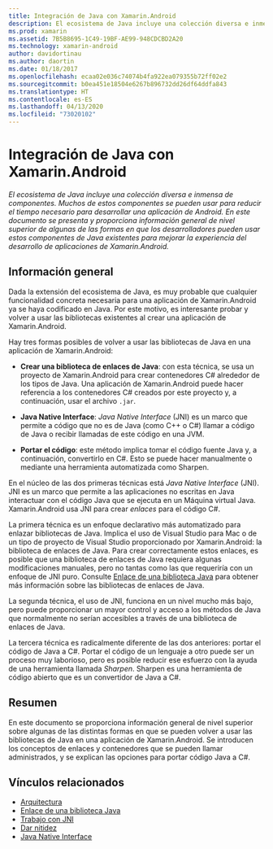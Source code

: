 ```yaml
---
title: Integración de Java con Xamarin.Android
description: El ecosistema de Java incluye una colección diversa e inmensa de componentes. Muchos de estos componentes se pueden usar para reducir el tiempo necesario para desarrollar una aplicación de Android. En este documento se presenta y proporciona información general de nivel superior de algunas de las formas en que los desarrolladores pueden usar estos componentes de Java existentes para mejorar la experiencia del desarrollo de aplicaciones de Xamarin.Android.
ms.prod: xamarin
ms.assetid: 7B5B8695-1C49-19BF-AE99-948CDCBD2A20
ms.technology: xamarin-android
author: davidortinau
ms.author: daortin
ms.date: 01/18/2017
ms.openlocfilehash: ecaa02e036c74074b4fa922ea079355b72ff02e2
ms.sourcegitcommit: b0ea451e18504e6267b896732dd26df64ddfa843
ms.translationtype: HT
ms.contentlocale: es-ES
ms.lasthandoff: 04/13/2020
ms.locfileid: "73020102"
---
```

# <a name="java-integration-with-xamarinandroid"></a>Integración de Java con Xamarin.Android

_El ecosistema de Java incluye una colección diversa e inmensa de componentes. Muchos de estos componentes se pueden usar para reducir el tiempo necesario para desarrollar una aplicación de Android. En este documento se presenta y proporciona información general de nivel superior de algunas de las formas en que los desarrolladores pueden usar estos componentes de Java existentes para mejorar la experiencia del desarrollo de aplicaciones de Xamarin.Android._

## <a name="overview"></a>Información general

Dada la extensión del ecosistema de Java, es muy probable que cualquier funcionalidad concreta necesaria para una aplicación de Xamarin.Android ya se haya codificado en Java. Por este motivo, es interesante probar y volver a usar las bibliotecas existentes al crear una aplicación de Xamarin.Android.

Hay tres formas posibles de volver a usar las bibliotecas de Java en una aplicación de Xamarin.Android: 

- **Crear una biblioteca de enlaces de Java**: con esta técnica, se usa un proyecto de Xamarin.Android para crear contenedores C# alrededor de los tipos de Java. Una aplicación de Xamarin.Android puede hacer referencia a los contenedores C# creados por este proyecto y, a continuación, usar el archivo `.jar`. 

- **Java Native Interface**: *Java Native* *Interface* (JNI) es un marco que permite a código que no es de Java (como C++ o C#) llamar a código de Java o recibir llamadas de este código en una JVM. 

- **Portar el código**: este método implica tomar el código fuente Java y, a continuación, convertirlo en C#. Esto se puede hacer manualmente o mediante una herramienta automatizada como Sharpen. 

En el núcleo de las dos primeras técnicas está *Java Native Interface* (JNI). JNI es un marco que permite a las aplicaciones no escritas en Java interactuar con el código Java que se ejecuta en un Máquina virtual Java. Xamarin.Android usa JNI para crear *enlaces* para el código C#. 

La primera técnica es un enfoque declarativo más automatizado para enlazar bibliotecas de Java. Implica el uso de Visual Studio para Mac o de un tipo de proyecto de Visual Studio proporcionado por Xamarin.Android: la biblioteca de enlaces de Java. Para crear correctamente estos enlaces, es posible que una biblioteca de enlaces de Java requiera algunas modificaciones manuales, pero no tantas como las que requeriría con un enfoque de JNI puro. Consulte [Enlace de una biblioteca Java](~/android/platform/binding-java-library/index.md) para obtener más información sobre las bibliotecas de enlaces de Java. 

La segunda técnica, el uso de JNI, funciona en un nivel mucho más bajo, pero puede proporcionar un mayor control y acceso a los métodos de Java que normalmente no serían accesibles a través de una biblioteca de enlaces de Java. 

La tercera técnica es radicalmente diferente de las dos anteriores: portar el código de Java a C#. Portar el código de un lenguaje a otro puede ser un proceso muy laborioso, pero es posible reducir ese esfuerzo con la ayuda de una herramienta llamada *Sharpen*. Sharpen es una herramienta de código abierto que es un convertidor de Java a C#. 

## <a name="summary"></a>Resumen

En este documento se proporciona información general de nivel superior sobre algunas de las distintas formas en que se pueden volver a usar las bibliotecas de Java en una aplicación de Xamarin.Android. Se introducen los conceptos de enlaces y contenedores que se pueden llamar administrados, y se explican las opciones para portar código Java a C#. 

## <a name="related-links"></a>Vínculos relacionados

- [Arquitectura](~/android/internals/architecture.md)
- [Enlace de una biblioteca Java](~/android/platform/binding-java-library/index.md)
- [Trabajo con JNI](~/android/platform/java-integration/working-with-jni.md)
- [Dar nitidez](https://github.com/slluis/sharpen)
- [Java Native Interface](https://docs.oracle.com/javase/7/docs/technotes~/jni/index.html)

